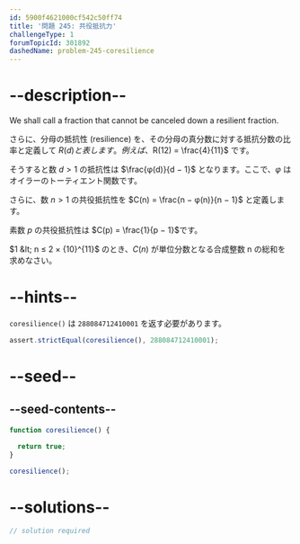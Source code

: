 ```yaml
---
id: 5900f4621000cf542c50ff74
title: '問題 245: 共役抵抗力'
challengeType: 1
forumTopicId: 301892
dashedName: problem-245-coresilience
---
```


# --description--

We shall call a fraction that cannot be canceled down a resilient fraction.

さらに、分母の抵抗性 (resilience) を、その分母の真分数に対する抵抗分数の比率と定義して $R(d) と表します。例えば、$R(12) = \frac{4}{11}$ です。

そうすると数 $d > 1$ の抵抗性は $\frac{φ(d)}{d − 1}$ となります。ここで、$φ$ はオイラーのトーティエント関数です。

さらに、数 $n > 1$ の共役抵抗性を $C(n) = \frac{n − φ(n)}{n − 1}$ と定義します。

素数 $p$ の共役抵抗性は $C(p) = \frac{1}{p − 1}$です。

$1 &lt; n ≤ 2 × {10}^{11}$ のとき、$C(n)$ が単位分数となる合成整数 n の総和を求めなさい。

# --hints--

`coresilience()` は `288084712410001` を返す必要があります。

```js
assert.strictEqual(coresilience(), 288084712410001);
```

# --seed--

## --seed-contents--

```js
function coresilience() {

  return true;
}

coresilience();
```

# --solutions--

```js
// solution required
```
